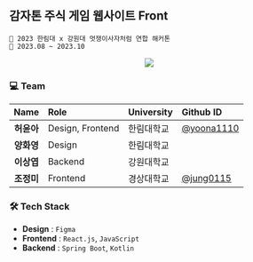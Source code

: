 ## 감자톤 주식 게임 웹사이트 Front
```
🥔 2023 한림대 x 강원대 멋쟁이사자처럼 연합 해커톤
📆 2023.08 ~ 2023.10
```

<div align=center>
<a href="https://hits.seeyoufarm.com"><img src="https://hits.seeyoufarm.com/api/count/incr/badge.svg?url=https%3A%2F%2Fgithub.com%2Fjung0115%2FPotato-thon-game_FRONT&count_bg=%23B29118&title_bg=%23746C52&icon=waze.svg&icon_color=%23E7E7E7&title=potato&edge_flat=false"/></a>
</div>

### 💻 Team
| Name | Role | University | Github ID |
| :------------: | :------------ | :------------ | :------------ |
| **허윤아** | Design, Frontend | 한림대학교 | [@yoona1110](https://github.com/yoona1110) |  
| **양화영** | Design | 한림대학교 |  |
| **이상엽** | Backend | 강원대학교 |  |
| **조정미** | Frontend | 경상대학교 | [@jung0115](https://github.com/jung0115) |


### 🛠️ Tech Stack
- **Design** : `Figma`  
- **Frontend** : `React.js`, `JavaScript`  
- **Backend** : `Spring Boot`, `Kotlin`
